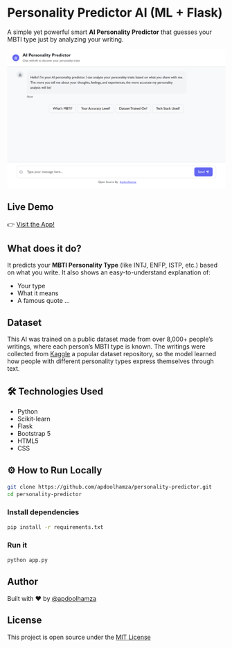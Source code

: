 # Personality Predictor AI (ML + Flask)

A simple yet powerful smart **AI Personality Predictor** that guesses your MBTI type just by analyzing your writing.

![Demo Screenshot](screenshot.png)

## Live Demo
👉 [Visit the App!](https://personality-predictor-gfjj.onrender.com/)

## What does it do?

It predicts your **MBTI Personality Type** (like INTJ, ENFP, ISTP, etc.) based on what you write.
It also shows an easy-to-understand explanation of:
- Your type
- What it means
- A famous quote ...

## Dataset
This AI was trained on a public dataset made from over 8,000+ people’s writings, where each person’s MBTI type is known.
The writings were collected from [Kaggle](https://www.kaggle.com/datasets/datasnaek/mbti-type) a popular dataset repository, so the model learned how people with different personality types express themselves through text.

## 🛠 Technologies Used
* Python
* Scikit-learn
* Flask
* Bootstrap 5
* HTML5
* CSS

## ⚙️ How to Run Locally

```bash
git clone https://github.com/apdoolhamza/personality-predictor.git
cd personality-predictor
```
### Install dependencies
```bash
pip install -r requirements.txt
```
### Run it
```bash
python app.py
```
## Author
Built with ❤️ by [@apdoolhamza](https://github.com/apdoolhamza/)

##  License
This project is open source under the [MIT License](https://github.com/apdoolhamza/customer-feedback-sentiment-checker/blob/main/LICENSE)
